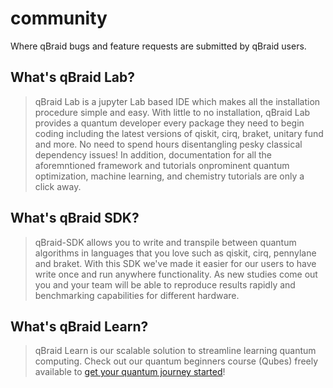 # community
Where qBraid bugs and feature requests are submitted by qBraid users.


## What's qBraid Lab?
> qBraid Lab is a jupyter Lab based IDE which makes all the installation procedure simple and easy. With little to no installation, qBraid Lab provides a quantum developer every package they need to begin coding including the latest versions of qiskit, cirq, braket, unitary fund and more. No need to spend hours disentangling pesky classical dependency issues! In addition, documentation for all the aforemntioned framework and tutorials onprominent quantum optimization, machine learning, and chemistry tutorials are only a click away.

## What's qBraid SDK?
> qBraid-SDK allows you to write and transpile between quantum algorithms in languages that you love such as qiskit, cirq, pennylane and braket. 
With this SDK we've made it easier for our users to have write once and run anywhere functionality. As new studies come out you and your team will be able to reproduce results rapidly and benchmarking capabilities for different hardware.  

## What's qBraid Learn?
> qBraid Learn is our scalable solution to streamline learning quantum computing. Check out our quantum beginners course (Qubes) freely available to [get your quantum journey started](https://qbook.qbraid.com/learn)!
